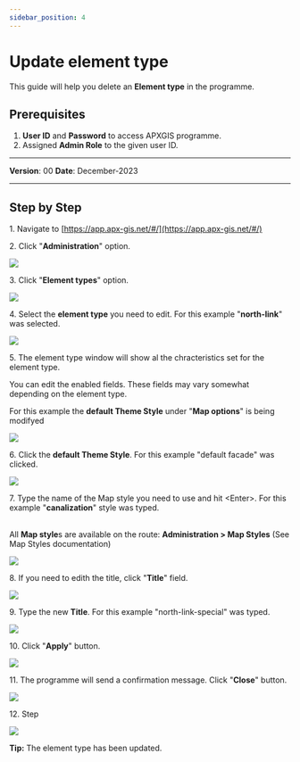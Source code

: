 ```yaml
---
sidebar_position: 4
---
```


# Update element type 

This guide will help you delete an **Element type** in the programme.

## **Prerequisites**
1.	**User ID** and **Password** to access APXGIS programme.
2.	Assigned **Admin Role** to the given user ID.


------------

**Version**: 00
**Date**: December-2023

------------
## **Step by Step**

1\. Navigate to [https://app.apx-gis.net/#/](https://app.apx-gis.net/#/)


2\. Click "**Administration**" option.

![](https://ajeuwbhvhr.cloudimg.io/colony-recorder.s3.amazonaws.com/files/2024-01-04/0e6b4c78-86b3-404c-af13-46e7bfff92d5/ascreenshot.jpeg?tl_px=0,0&br_px=825,461&force_format=png&width=826&wat_scale=73&wat=1&wat_opacity=1&wat_gravity=northwest&wat_url=https://colony-recorder.s3.amazonaws.com/images/watermarks/14B8A6_standard.png&wat_pad=119,45)


3\. Click "**Element types**" option.

![](https://ajeuwbhvhr.cloudimg.io/colony-recorder.s3.amazonaws.com/files/2024-01-04/6af475b7-fbf5-4e9e-8d57-90a3e25e56aa/ascreenshot.jpeg?tl_px=0,82&br_px=825,543&force_format=png&width=826&wat_scale=73&wat=1&wat_opacity=1&wat_gravity=northwest&wat_url=https://colony-recorder.s3.amazonaws.com/images/watermarks/14B8A6_standard.png&wat_pad=87,204)


4\. Select the **element type** you need to edit. For this example "**north-link**" was selected.

![](https://ajeuwbhvhr.cloudimg.io/colony-recorder.s3.amazonaws.com/files/2024-01-04/56fbbd1e-9ae4-4a8a-9509-16eabd731958/ascreenshot.jpeg?tl_px=0,425&br_px=825,887&force_format=png&width=826&wat_scale=73&wat=1&wat_opacity=1&wat_gravity=northwest&wat_url=https://colony-recorder.s3.amazonaws.com/images/watermarks/14B8A6_standard.png&wat_pad=316,350)


5\. The element type window will show al the chracteristics set for the element type.

You can edit the enabled fields. These fields may vary somewhat depending on the element type.

For this example the **default Theme Style** under "**Map options**" is being modifyed

![](https://ajeuwbhvhr.cloudimg.io/colony-recorder.s3.amazonaws.com/files/2024-01-04/502bd949-9349-40f6-a581-41890c971423/ascreenshot.jpeg?tl_px=0,0&br_px=1719,887&force_format=png&width=1120.0&wat=1&wat_opacity=1&wat_gravity=northwest&wat_url=https://colony-recorder.s3.amazonaws.com/images/watermarks/14B8A6_standard.png&wat_pad=14,222)


6\. Click the **default Theme Style**. For this example "default facade" was clicked.

![](https://ajeuwbhvhr.cloudimg.io/colony-recorder.s3.amazonaws.com/files/2024-01-04/40d6b4bd-844f-4e41-9da0-68da14c64858/ascreenshot.jpeg?tl_px=0,292&br_px=825,753&force_format=png&width=826&wat_scale=73&wat=1&wat_opacity=1&wat_gravity=northwest&wat_url=https://colony-recorder.s3.amazonaws.com/images/watermarks/14B8A6_standard.png&wat_pad=149,204)


7\. Type the name of the Map style you need to use and hit &lt;Enter&gt;.  For this example  "**canalization**" style was typed.

\
 All **Map style**s are available on the route: **Administration &gt; Map Styles** (See Map Styles documentation)

![](https://ajeuwbhvhr.cloudimg.io/colony-recorder.s3.amazonaws.com/files/2024-01-04/1dc1ef02-05d2-4358-80f9-97c005706559/user_cropped_screenshot.jpeg?tl_px=0,120&br_px=1239,890&force_format=png&width=1120.0&wat=1&wat_opacity=1&wat_gravity=northwest&wat_url=https://colony-recorder.s3.amazonaws.com/images/watermarks/14B8A6_standard.png&wat_pad=86,347)


8\. If you need to edith the title, click "**Title**" field. 

![](https://ajeuwbhvhr.cloudimg.io/colony-recorder.s3.amazonaws.com/files/2024-01-04/c6527894-f149-432a-a4c6-a6cd5cec5ef1/ascreenshot.jpeg?tl_px=0,0&br_px=825,461&force_format=png&width=826&wat_scale=73&wat=1&wat_opacity=1&wat_gravity=northwest&wat_url=https://colony-recorder.s3.amazonaws.com/images/watermarks/14B8A6_standard.png&wat_pad=234,130)


9\. Type the new **Title**. For this example "north-link-special" was typed.

![](https://ajeuwbhvhr.cloudimg.io/colony-recorder.s3.amazonaws.com/files/2024-01-04/c4452aca-ab5a-434e-80c7-19e6b7e870ce/user_cropped_screenshot.jpeg?tl_px=0,0&br_px=1239,769&force_format=png&width=1120.0&wat=1&wat_opacity=1&wat_gravity=northwest&wat_url=https://colony-recorder.s3.amazonaws.com/images/watermarks/14B8A6_standard.png&wat_pad=88,107)


10\. Click "**Apply**" button.

![](https://ajeuwbhvhr.cloudimg.io/colony-recorder.s3.amazonaws.com/files/2024-01-04/eb3e7822-cbaf-4419-a42f-afa2d0b7f84a/ascreenshot.jpeg?tl_px=0,0&br_px=1719,887&force_format=png&width=1120.0&wat=1&wat_opacity=1&wat_gravity=northwest&wat_url=https://colony-recorder.s3.amazonaws.com/images/watermarks/14B8A6_standard.png&wat_pad=152,522)


11\. The programme will send a confirmation message. Click "**Close**" button.

![](https://ajeuwbhvhr.cloudimg.io/colony-recorder.s3.amazonaws.com/files/2024-01-04/a50251fc-9336-45c1-8a99-cebaed667f4e/ascreenshot.jpeg?tl_px=692,0&br_px=1675,549&force_format=png&width=983&wat_scale=87&wat=1&wat_opacity=1&wat_gravity=northwest&wat_url=https://colony-recorder.s3.amazonaws.com/images/watermarks/14B8A6_standard.png&wat_pad=459,216)


12\. Step

![](https://ajeuwbhvhr.cloudimg.io/colony-recorder.s3.amazonaws.com/files/2024-01-04/3727a819-3714-4084-a447-df181a857cd6/user_cropped_screenshot.jpeg?tl_px=0,0&br_px=1239,888&force_format=png&width=1120.0&wat=1&wat_opacity=1&wat_gravity=northwest&wat_url=https://colony-recorder.s3.amazonaws.com/images/watermarks/14B8A6_standard.png&wat_pad=277,737)


**Tip:** The element type has been updated.

